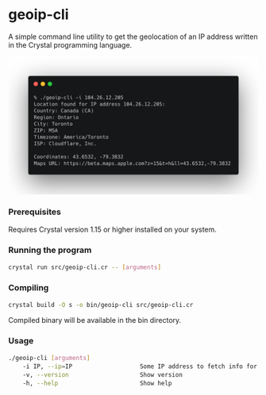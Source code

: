 # geoip-cli

A simple command line utility to get the geolocation of an IP address written in the Crystal programming language.

![Screenshot](./assets/screenshot.png)

### Prerequisites

Requires Crystal version 1.15 or higher installed on your system.

### Running the program

````bash
crystal run src/geoip-cli.cr -- [arguments] 
````

### Compiling

````bash
crystal build -O s -o bin/geoip-cli src/geoip-cli.cr
````
Compiled binary will be available in the bin directory.

### Usage

````bash
./geoip-cli [arguments]
    -i IP, --ip=IP                   Some IP address to fetch info for.
    -v, --version                    Show version
    -h, --help                       Show help
````
